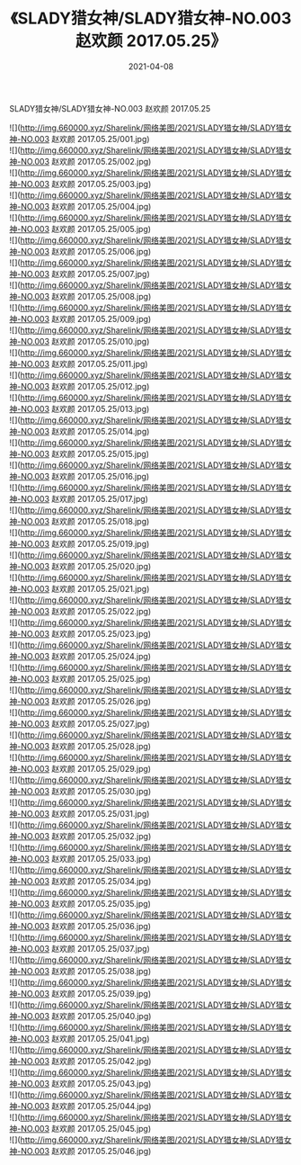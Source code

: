 ﻿---
layout: post
title:  《SLADY猎女神/SLADY猎女神-NO.003 赵欢颜 2017.05.25》
date:   2021-04-08
img: http://img.660000.xyz/Sharelink/网络美图/2021/SLADY猎女神/SLADY猎女神-NO.003 赵欢颜 2017.05.25/000.jpg
categories: [美女, 清纯, 唯美]
---

SLADY猎女神/SLADY猎女神-NO.003 赵欢颜 2017.05.25

 ![](http://img.660000.xyz/Sharelink/网络美图/2021/SLADY猎女神/SLADY猎女神-NO.003 赵欢颜 2017.05.25/001.jpg) <br>![](http://img.660000.xyz/Sharelink/网络美图/2021/SLADY猎女神/SLADY猎女神-NO.003 赵欢颜 2017.05.25/002.jpg) <br>![](http://img.660000.xyz/Sharelink/网络美图/2021/SLADY猎女神/SLADY猎女神-NO.003 赵欢颜 2017.05.25/003.jpg) <br>![](http://img.660000.xyz/Sharelink/网络美图/2021/SLADY猎女神/SLADY猎女神-NO.003 赵欢颜 2017.05.25/004.jpg) <br>![](http://img.660000.xyz/Sharelink/网络美图/2021/SLADY猎女神/SLADY猎女神-NO.003 赵欢颜 2017.05.25/005.jpg) <br>![](http://img.660000.xyz/Sharelink/网络美图/2021/SLADY猎女神/SLADY猎女神-NO.003 赵欢颜 2017.05.25/006.jpg) <br>![](http://img.660000.xyz/Sharelink/网络美图/2021/SLADY猎女神/SLADY猎女神-NO.003 赵欢颜 2017.05.25/007.jpg) <br>![](http://img.660000.xyz/Sharelink/网络美图/2021/SLADY猎女神/SLADY猎女神-NO.003 赵欢颜 2017.05.25/008.jpg) <br>![](http://img.660000.xyz/Sharelink/网络美图/2021/SLADY猎女神/SLADY猎女神-NO.003 赵欢颜 2017.05.25/009.jpg) <br>![](http://img.660000.xyz/Sharelink/网络美图/2021/SLADY猎女神/SLADY猎女神-NO.003 赵欢颜 2017.05.25/010.jpg) <br>![](http://img.660000.xyz/Sharelink/网络美图/2021/SLADY猎女神/SLADY猎女神-NO.003 赵欢颜 2017.05.25/011.jpg) <br>![](http://img.660000.xyz/Sharelink/网络美图/2021/SLADY猎女神/SLADY猎女神-NO.003 赵欢颜 2017.05.25/012.jpg) <br>![](http://img.660000.xyz/Sharelink/网络美图/2021/SLADY猎女神/SLADY猎女神-NO.003 赵欢颜 2017.05.25/013.jpg) <br>![](http://img.660000.xyz/Sharelink/网络美图/2021/SLADY猎女神/SLADY猎女神-NO.003 赵欢颜 2017.05.25/014.jpg) <br>![](http://img.660000.xyz/Sharelink/网络美图/2021/SLADY猎女神/SLADY猎女神-NO.003 赵欢颜 2017.05.25/015.jpg) <br>![](http://img.660000.xyz/Sharelink/网络美图/2021/SLADY猎女神/SLADY猎女神-NO.003 赵欢颜 2017.05.25/016.jpg) <br>![](http://img.660000.xyz/Sharelink/网络美图/2021/SLADY猎女神/SLADY猎女神-NO.003 赵欢颜 2017.05.25/017.jpg) <br>![](http://img.660000.xyz/Sharelink/网络美图/2021/SLADY猎女神/SLADY猎女神-NO.003 赵欢颜 2017.05.25/018.jpg) <br>![](http://img.660000.xyz/Sharelink/网络美图/2021/SLADY猎女神/SLADY猎女神-NO.003 赵欢颜 2017.05.25/019.jpg) <br>![](http://img.660000.xyz/Sharelink/网络美图/2021/SLADY猎女神/SLADY猎女神-NO.003 赵欢颜 2017.05.25/020.jpg) <br>![](http://img.660000.xyz/Sharelink/网络美图/2021/SLADY猎女神/SLADY猎女神-NO.003 赵欢颜 2017.05.25/021.jpg) <br>![](http://img.660000.xyz/Sharelink/网络美图/2021/SLADY猎女神/SLADY猎女神-NO.003 赵欢颜 2017.05.25/022.jpg) <br>![](http://img.660000.xyz/Sharelink/网络美图/2021/SLADY猎女神/SLADY猎女神-NO.003 赵欢颜 2017.05.25/023.jpg) <br>![](http://img.660000.xyz/Sharelink/网络美图/2021/SLADY猎女神/SLADY猎女神-NO.003 赵欢颜 2017.05.25/024.jpg) <br>![](http://img.660000.xyz/Sharelink/网络美图/2021/SLADY猎女神/SLADY猎女神-NO.003 赵欢颜 2017.05.25/025.jpg) <br>![](http://img.660000.xyz/Sharelink/网络美图/2021/SLADY猎女神/SLADY猎女神-NO.003 赵欢颜 2017.05.25/026.jpg) <br>![](http://img.660000.xyz/Sharelink/网络美图/2021/SLADY猎女神/SLADY猎女神-NO.003 赵欢颜 2017.05.25/027.jpg) <br>![](http://img.660000.xyz/Sharelink/网络美图/2021/SLADY猎女神/SLADY猎女神-NO.003 赵欢颜 2017.05.25/028.jpg) <br>![](http://img.660000.xyz/Sharelink/网络美图/2021/SLADY猎女神/SLADY猎女神-NO.003 赵欢颜 2017.05.25/029.jpg) <br>![](http://img.660000.xyz/Sharelink/网络美图/2021/SLADY猎女神/SLADY猎女神-NO.003 赵欢颜 2017.05.25/030.jpg) <br>![](http://img.660000.xyz/Sharelink/网络美图/2021/SLADY猎女神/SLADY猎女神-NO.003 赵欢颜 2017.05.25/031.jpg) <br>![](http://img.660000.xyz/Sharelink/网络美图/2021/SLADY猎女神/SLADY猎女神-NO.003 赵欢颜 2017.05.25/032.jpg) <br>![](http://img.660000.xyz/Sharelink/网络美图/2021/SLADY猎女神/SLADY猎女神-NO.003 赵欢颜 2017.05.25/033.jpg) <br>![](http://img.660000.xyz/Sharelink/网络美图/2021/SLADY猎女神/SLADY猎女神-NO.003 赵欢颜 2017.05.25/034.jpg) <br>![](http://img.660000.xyz/Sharelink/网络美图/2021/SLADY猎女神/SLADY猎女神-NO.003 赵欢颜 2017.05.25/035.jpg) <br>![](http://img.660000.xyz/Sharelink/网络美图/2021/SLADY猎女神/SLADY猎女神-NO.003 赵欢颜 2017.05.25/036.jpg) <br>![](http://img.660000.xyz/Sharelink/网络美图/2021/SLADY猎女神/SLADY猎女神-NO.003 赵欢颜 2017.05.25/037.jpg) <br>![](http://img.660000.xyz/Sharelink/网络美图/2021/SLADY猎女神/SLADY猎女神-NO.003 赵欢颜 2017.05.25/038.jpg) <br>![](http://img.660000.xyz/Sharelink/网络美图/2021/SLADY猎女神/SLADY猎女神-NO.003 赵欢颜 2017.05.25/039.jpg) <br>![](http://img.660000.xyz/Sharelink/网络美图/2021/SLADY猎女神/SLADY猎女神-NO.003 赵欢颜 2017.05.25/040.jpg) <br>![](http://img.660000.xyz/Sharelink/网络美图/2021/SLADY猎女神/SLADY猎女神-NO.003 赵欢颜 2017.05.25/041.jpg) <br>![](http://img.660000.xyz/Sharelink/网络美图/2021/SLADY猎女神/SLADY猎女神-NO.003 赵欢颜 2017.05.25/042.jpg) <br>![](http://img.660000.xyz/Sharelink/网络美图/2021/SLADY猎女神/SLADY猎女神-NO.003 赵欢颜 2017.05.25/043.jpg) <br>![](http://img.660000.xyz/Sharelink/网络美图/2021/SLADY猎女神/SLADY猎女神-NO.003 赵欢颜 2017.05.25/044.jpg) <br>![](http://img.660000.xyz/Sharelink/网络美图/2021/SLADY猎女神/SLADY猎女神-NO.003 赵欢颜 2017.05.25/045.jpg) <br>![](http://img.660000.xyz/Sharelink/网络美图/2021/SLADY猎女神/SLADY猎女神-NO.003 赵欢颜 2017.05.25/046.jpg) <br>